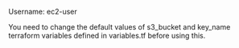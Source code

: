 Username: ec2-user

You need to change the default values of s3_bucket and key_name terraform variables defined in variables.tf before using this.
